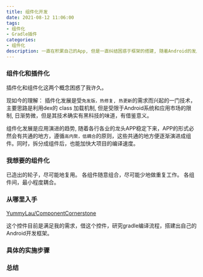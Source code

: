 ```yaml
---
title: 组件化开发
date: 2021-08-12 11:06:00
tags:
- 组件化
- Gradle插件
categories:
- 组件化
description: 一直在积累自己的App, 但是一直纠结困惑于框架的搭建, 随着Android的发展，到如今组件化是我比较认可的架构和方式，借着再次起航博客之机，就以组件化的学习来开始尝试新一轮的博客写作方式。
---
```


### 组件化和插件化

插件化和组件化这两个概念困惑了我许久。

现如今的理解：
插件化发展是受`免发版，热修复, 热更新`的需求而兴起的一门技术，主要思路是利用dex的 class 加载机制, 但是受限于Android系统和应用市场的限制, 日渐势微，但是其技术确实有黑科技的味道，有借鉴意义。

组件化发展是应用演进的趋势, 随着各行各业的龙头APP稳定下来，APP的形式必然会有共通的地方，遵循`高内聚，低耦合`的原则，这些共通的地方便逐渐演进成组件。同时，拆分成组件后，也能加快大项目的编译速度。

### 我想要的组件化

已造出的轮子，尽可能地复用。
各组件随意组合，尽可能少地做重复工作。
各组件间，最小程度耦合。

### 从哪里入手

[YummyLau/ComponentCornerstone](https://github.com/YummyLau/ComponentCornerstone)

这个控件目前是满足我的需求，借这个控件，研究gradle编译流程，搭建出自己的Android开发框架。

### 具体的实施步骤

### 总结
